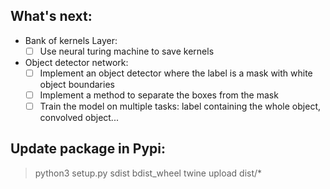 ## What's next:
* Bank of kernels Layer:
  - [ ] Use neural turing machine to save kernels
  
* Object detector network:
  - [ ] Implement an object detector where the label is a mask with white object boundaries
  - [ ] Implement a method to separate the boxes from the mask
  - [ ] Train the model on multiple tasks: label containing the whole object, convolved object...

## Update package in Pypi:
> python3 setup.py sdist bdist_wheel
> twine upload  dist/*